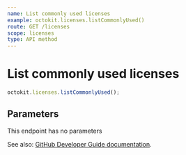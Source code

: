 ```yaml
---
name: List commonly used licenses
example: octokit.licenses.listCommonlyUsed()
route: GET /licenses
scope: licenses
type: API method
---
```


# List commonly used licenses

```js
octokit.licenses.listCommonlyUsed();
```

## Parameters

This endpoint has no parameters

See also: [GitHub Developer Guide documentation](https://developer.github.com/v3/licenses/#list-commonly-used-licenses).
